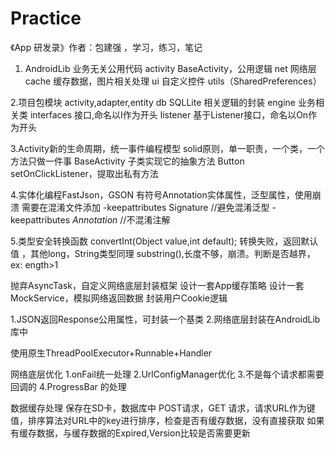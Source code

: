 # Practice
《App 研发录》作者：包建强 ，学习，练习，笔记</br>


1. AndroidLib
业务无关公用代码
activity BaseActivity，公用逻辑
net 网络层
cache 缓存数据，图片相关处理
ui 自定义控件
utils（SharedPreferences）


2.项目包模块
activity,adapter,entity
db SQLLite 相关逻辑的封装
engine 业务相关类
interfaces 接口,命名以I作为开头
listener  基于Listener接口，命名以On作为开头


3.Activity新的生命周期，统一事件编程模型
solid原则，单一职责，一个类，一个方法只做一件事
BaseActivity 子类实现它的抽象方法
Button setOnClickListener，提取出私有方法


4.实体化编程FastJson，GSON
有符号Annotation实体属性，泛型属性，使用崩溃
需要在混淆文件添加
-keepattributes Signature //避免混淆泛型
-keepattributes *Annotation* //不混淆注解


5.类型安全转换函数
convertInt(Object value,int default);
转换失败，返回默认值 ，其他long，String类型同理
substring(),长度不够，崩溃。判断是否越界，ex: ength>1



抛弃AsyncTask，自定义网络底层封装框架
设计一套App缓存策略
设计一套MockService，模拟网络返回数据
封装用户Cookie逻辑

1.JSON返回Response公用属性，可封装一个基类
2.网络底层封装在AndroidLib库中

使用原生ThreadPoolExecutor+Runnable+Handler

网络底层优化
1.onFail统一处理
2.UrlConfigManager优化
3.不是每个请求都需要回调的
4.ProgressBar 的处理


数据缓存处理
保存在SD卡，数据库中
POST请求，GET 请求，请求URL作为键值，排序算法对URL中的key进行排序，检查是否有缓存数据，没有直接获取
如果有缓存数据，与缓存数据的Expired,Version比较是否需要更新

